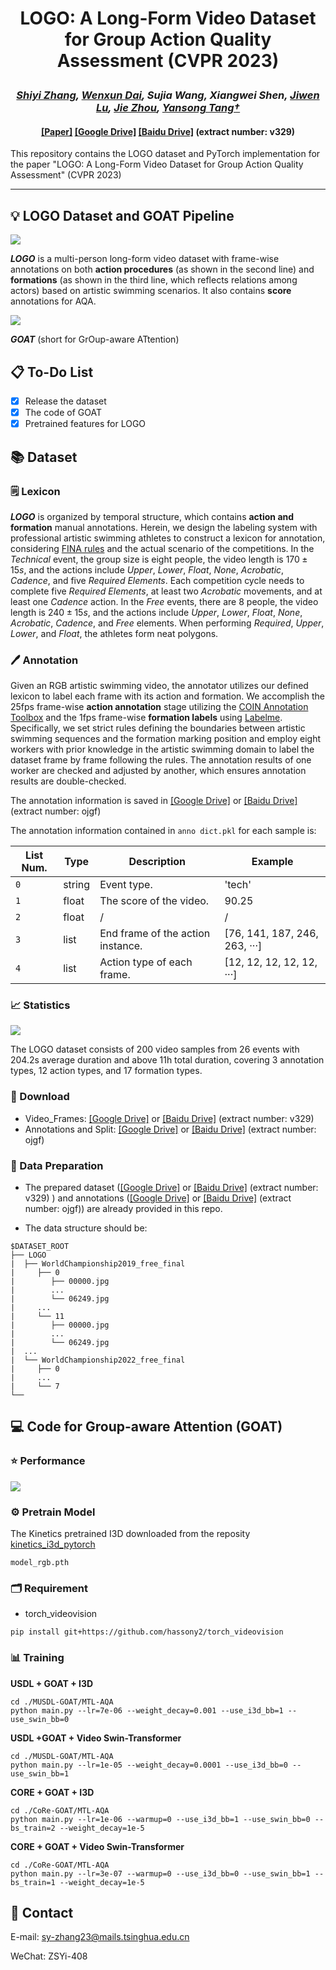 # <p align="center">LOGO: A Long-Form Video Dataset for Group Action Quality Assessment (CVPR 2023)</p>
### <p align="center">*[Shiyi Zhang](https://shiyi-zh0408.github.io/), [Wenxun Dai](https://github.com/Dai-Wenxun), Sujia Wang, Xiangwei Shen, [Jiwen Lu](http://ivg.au.tsinghua.edu.cn/Jiwen_Lu/), [Jie Zhou](https://scholar.google.com/citations?user=6a79aPwAAAAJ&hl=en&authuser=1), [Yansong Tang†](https://andytang15.github.io/)*</p>

#### <p align="center">[[Paper]](https://openaccess.thecvf.com/content/CVPR2023/papers/Zhang_LOGO_A_Long-Form_Video_Dataset_for_Group_Action_Quality_Assessment_CVPR_2023_paper.pdf) [[Google Drive]](https://drive.google.com/file/d/1-MpOQSo72TZhoTzr8bqviDezi-ge7o6V/view?usp=sharing) [[Baidu Drive]](https://pan.baidu.com/s/1GNi_ZcbSq6oi2SEX_iuFwA?pwd=v329) (extract number: v329)</p>

This repository contains the LOGO dataset and PyTorch implementation for the paper "LOGO: A Long-Form Video Dataset for Group Action Quality Assessment" (CVPR 2023)

---

## 💡 LOGO Dataset and GOAT Pipeline

![](./assets/LOGO_overview.png)

***LOGO*** is a multi-person long-form video dataset with frame-wise annotations on both **action procedures** (as shown in the second line) and **formations** (as shown in the third line, which reflects relations among actors) based on artistic swimming scenarios. It also contains **score** annotations for AQA.



![](./assets/GOAT.png)

 ***GOAT*** (short for GrOup-aware ATtention)

## 📋 To-Do List

- [x] Release the dataset
- [x] The code of GOAT
- [x] Pretrained features for LOGO

## :books: Dataset

### 🗒️ Lexicon

***LOGO*** is organized by temporal structure, which contains **action and formation** manual annotations. Herein, we design the labeling system with professional artistic swimming athletes to construct a lexicon for annotation, considering [FINA rules](https://www.worldaquatics.com/artistic-swimming/rules) and the actual scenario of the competitions. In the *Technical* event, the group size is eight people, the video length is $170±15s$, and the actions include *Upper*, *Lower*, *Float*, *None*, *Acrobatic*, *Cadence*, and five *Required Elements*. Each competition cycle needs to complete five *Required Elements*, at least two *Acrobatic* movements, and at least one *Cadence* action. In the *Free* events, there are 8 people, the video length is $240±15s$, and the actions include *Upper*, *Lower*, *Float*, *None*, *Acrobatic*, *Cadence*, and *Free* elements. When performing *Required*, *Upper*, *Lower*, and *Float*, the athletes form neat polygons.

### :pen: Annotation

Given an RGB artistic swimming video, the annotator utilizes our defined lexicon to label each frame with its action and formation. We accomplish the 25fps frame-wise **action annotation** stage utilizing the [COIN Annotation Toolbox](https://github.com/coin-dataset/annotation-tool) and the 1fps frame-wise **formation labels** using [Labelme](https://github.com/wkentaro/labelme). Specifically, we set strict rules defining the boundaries between artistic swimming sequences and the formation marking position and employ eight workers with prior knowledge in the artistic swimming domain to label the dataset frame by frame following the rules. The annotation results of one worker are checked and adjusted by another, which ensures annotation results are double-checked. 

The annotation information is saved in [[Google Drive]](https://drive.google.com/drive/folders/1i4lG1_iwP0lHMCvyYlqS8h7YRQCSRFyA?usp=drive_link) or [[Baidu Drive]](https://pan.baidu.com/s/1UwlGzCeq_UjY0GbOnaHXxw?pwd=ojgf) (extract number: ojgf)

The annotation information contained in `anno dict.pkl` for each sample is:

| List Num. | Type   | Description                       | Example                       |
| --------- | ------ | --------------------------------- | ----------------------------- |
| `0`       | string | Event type.                       | 'tech'                        |
| `1`       | float  | The score of the video.           | 90.25                         |
| `2`       | float  | /                                 | /                             |
| `3`       | list   | End frame of the action instance. | [76, 141, 187, 246, 263, ···] |
| `4`       | list   | Action type of each frame.        | [12, 12, 12, 12, 12, ···]     |

### :chart_with_upwards_trend: Statistics

![](./assets/dataset_comparison.png)

The LOGO dataset consists of 200 video samples from 26 events with 204.2s average duration and above 11h total duration, covering 3 annotation types, 12 action types, and 17 formation types.

### 💾 Download

- Video_Frames:  [[Google Drive]](https://drive.google.com/file/d/1-MpOQSo72TZhoTzr8bqviDezi-ge7o6V/view?usp=sharing) or [[Baidu Drive]](https://pan.baidu.com/s/1GNi_ZcbSq6oi2SEX_iuFwA?pwd=v329) (extract number: v329) 
- Annotations and Split: [[Google Drive]](https://drive.google.com/drive/folders/1i4lG1_iwP0lHMCvyYlqS8h7YRQCSRFyA?usp=drive_link) or [[Baidu Drive]](https://pan.baidu.com/s/1UwlGzCeq_UjY0GbOnaHXxw?pwd=ojgf) (extract number: ojgf)

### :notebook: Data Preparation

- The prepared dataset ([[Google Drive]](https://drive.google.com/file/d/1-MpOQSo72TZhoTzr8bqviDezi-ge7o6V/view?usp=sharing) or [[Baidu Drive]](https://pan.baidu.com/s/1GNi_ZcbSq6oi2SEX_iuFwA?pwd=v329) (extract number: v329) ) and annotations ([[Google Drive]](https://drive.google.com/drive/folders/1i4lG1_iwP0lHMCvyYlqS8h7YRQCSRFyA?usp=drive_link) or [[Baidu Drive]](https://pan.baidu.com/s/1UwlGzCeq_UjY0GbOnaHXxw?pwd=ojgf) (extract number: ojgf)) are already provided in this repo. 

- The data structure should be:

```
$DATASET_ROOT
├── LOGO
|  ├── WorldChampionship2019_free_final
|     ├── 0
|        ├── 00000.jpg
|        ...
|        └── 06249.jpg
|     ...
|     └── 11
|        ├── 00000.jpg
|        ...
|        └── 06249.jpg
|  ...
|  └── WorldChampionship2022_free_final
|     ├── 0
|     ...
|     └── 7 
└──
```

### 

## 💻 Code for Group-aware Attention (GOAT)

### ⭐️ Performance

![](./assets/AQA.png)

### ⚙️ Pretrain Model

The Kinetics pretrained I3D downloaded from the reposity [kinetics_i3d_pytorch](https://github.com/hassony2/kinetics_i3d_pytorch/blob/master/model/model_rgb.pth)

```
model_rgb.pth
```

### 🗂️ Requirement

- torch_videovision

```
pip install git+https://github.com/hassony2/torch_videovision
```

### 📊 Training

**USDL + GOAT + I3D**

```
cd ./MUSDL-GOAT/MTL-AQA
python main.py --lr=7e-06 --weight_decay=0.001 --use_i3d_bb=1 --use_swin_bb=0
```

**USDL +GOAT + Video Swin-Transformer**

```
cd ./MUSDL-GOAT/MTL-AQA
python main.py --lr=1e-05 --weight_decay=0.0001 --use_i3d_bb=0 --use_swin_bb=1
```

**CORE + GOAT + I3D**

```
cd ./CoRe-GOAT/MTL-AQA
python main.py --lr=1e-06 --warmup=0 --use_i3d_bb=1 --use_swin_bb=0 --bs_train=2 --weight_decay=1e-5
```

**CORE + GOAT + Video Swin-Transformer**

```
cd ./CoRe-GOAT/MTL-AQA
python main.py --lr=3e-07 --warmup=0 --use_i3d_bb=0 --use_swin_bb=1 --bs_train=1 --weight_decay=1e-5
```

## 📧 **Contact**

E-mail:  [sy-zhang23@mails.tsinghua.edu.cn](mailto:sy-zhang23@mails.tsinghua.edu.cn)

WeChat: ZSYi-408
